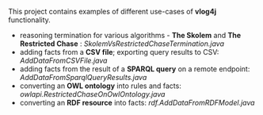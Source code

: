 This project contains examples of different use-cases of **vlog4j** functionality.
- reasoning termination for various algorithms - **The Skolem** and **The Restricted Chase** : *SkolemVsRestrictedChaseTermination.java*
- adding facts from a **CSV file**; exporting query results to CSV: *AddDataFromCSVFile.java*
- adding facts from the result of a **SPARQL query** on a remote endpoint: *AddDataFromSparqlQueryResults.java*
- converting an **OWL ontology** into rules and facts: *owlapi.RestrictedChaseOnOwlOntology.java*
- converting an **RDF resource** into facts: *rdf.AddDataFromRDFModel.java*
